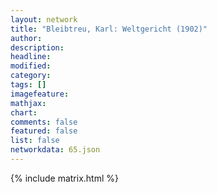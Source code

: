 ```yaml
---
layout: network
title: "Bleibtreu, Karl: Weltgericht (1902)"
author:
description:
headline:
modified:
category:
tags: []
imagefeature: 
mathjax: 
chart: 
comments: false
featured: false
list: false
networkdata: 65.json
---
```

{% include matrix.html %}

